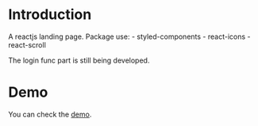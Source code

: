# Introduction

A reactjs landing page. 
Package use: 
    - styled-components 
    - react-icons
    - react-scroll

The login func part is still being developed.

# Demo
You can check the [demo](https://duckduckgo.com).
